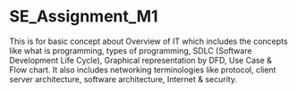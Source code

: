 # SE_Assignment_M1

This is for basic concept about Overview of IT which includes the concepts like what is programming, types of programming, SDLC (Software Development Life Cycle), Graphical representation by DFD, Use Case & Flow chart. It also includes networking terminologies like protocol, client server architecture, software architecture, Internet & security.
